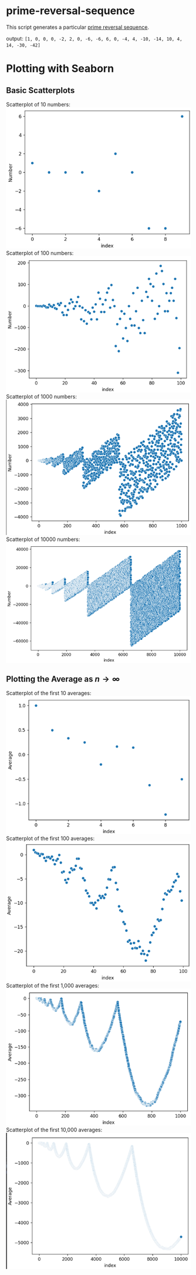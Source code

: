 # prime-reversal-sequence
This script generates a particular [prime reversal sequence](https://www.youtube.com/watch?v=pAMgUB51XZA). 

output: `[1, 0, 0, 0, -2, 2, 0, -6, -6, 6, 0, -4, 4, -10, -14, 10, 4, 14, -30, -42]`

# Plotting with Seaborn
## Basic Scatterplots
Scatterplot of 10 numbers:
![1000 numbers](images/10.png)
Scatterplot of 100 numbers:
![1000 numbers](images/100.png)
Scatterplot of 1000 numbers:
![1000 numbers](images/1000.png)
Scatterplot of 10000 numbers:
![10000 numbers](images/10000.png)

## Plotting the Average as $n \to \infty$
Scatterplot of the first 10 averages:
![10 averages](images/average_10.png)
Scatterplot of the first 100 averages:
![100 averages](images/average_100.png)
Scatterplot of the first 1,000 averages:
![1000 averages](images/average_1000.png)
Scatterplot of the first 10,000 averages:
![10,000 averages](images/average_10000.png)